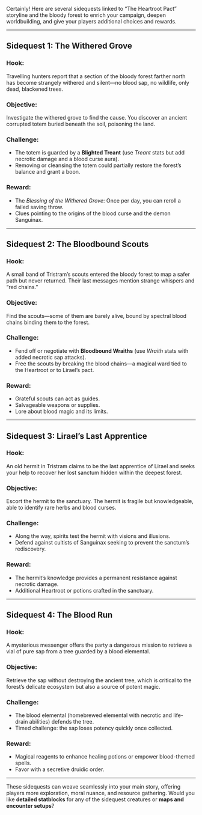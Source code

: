 Certainly! Here are several sidequests linked to “The Heartroot Pact” storyline and the bloody forest to enrich your campaign, deepen worldbuilding, and give your players additional choices and rewards.

---

## Sidequest 1: **The Withered Grove**

### Hook:

Travelling hunters report that a section of the bloody forest farther north has become strangely withered and silent—no blood sap, no wildlife, only dead, blackened trees.

### Objective:

Investigate the withered grove to find the cause. You discover an ancient corrupted totem buried beneath the soil, poisoning the land.

### Challenge:

- The totem is guarded by a **Blighted Treant** (use _Treant_ stats but add necrotic damage and a blood curse aura).
- Removing or cleansing the totem could partially restore the forest’s balance and grant a boon.

### Reward:

- The _Blessing of the Withered Grove_: Once per day, you can reroll a failed saving throw.
- Clues pointing to the origins of the blood curse and the demon Sanguinax.

---

## Sidequest 2: **The Bloodbound Scouts**

### Hook:

A small band of Tristram’s scouts entered the bloody forest to map a safer path but never returned. Their last messages mention strange whispers and “red chains.”

### Objective:

Find the scouts—some of them are barely alive, bound by spectral blood chains binding them to the forest.

### Challenge:

- Fend off or negotiate with **Bloodbound Wraiths** (use _Wraith_ stats with added necrotic sap attacks).
- Free the scouts by breaking the blood chains—a magical ward tied to the Heartroot or to Lirael’s pact.

### Reward:

- Grateful scouts can act as guides.
- Salvageable weapons or supplies.
- Lore about blood magic and its limits.

---

## Sidequest 3: **Lirael’s Last Apprentice**

### Hook:

An old hermit in Tristram claims to be the last apprentice of Lirael and seeks your help to recover her lost sanctum hidden within the deepest forest.

### Objective:

Escort the hermit to the sanctuary. The hermit is fragile but knowledgeable, able to identify rare herbs and blood curses.

### Challenge:

- Along the way, spirits test the hermit with visions and illusions.
- Defend against cultists of Sanguinax seeking to prevent the sanctum’s rediscovery.

### Reward:

- The hermit’s knowledge provides a permanent resistance against necrotic damage.
- Additional Heartroot or potions crafted in the sanctuary.

---

## Sidequest 4: **The Blood Run**

### Hook:

A mysterious messenger offers the party a dangerous mission to retrieve a vial of pure sap from a tree guarded by a blood elemental.

### Objective:

Retrieve the sap without destroying the ancient tree, which is critical to the forest’s delicate ecosystem but also a source of potent magic.

### Challenge:

- The blood elemental (homebrewed elemental with necrotic and life-drain abilities) defends the tree.
- Timed challenge: the sap loses potency quickly once collected.

### Reward:

- Magical reagents to enhance healing potions or empower blood-themed spells.
- Favor with a secretive druidic order.

---

These sidequests can weave seamlessly into your main story, offering players more exploration, moral nuance, and resource gathering. Would you like **detailed statblocks** for any of the sidequest creatures or **maps and encounter setups**?